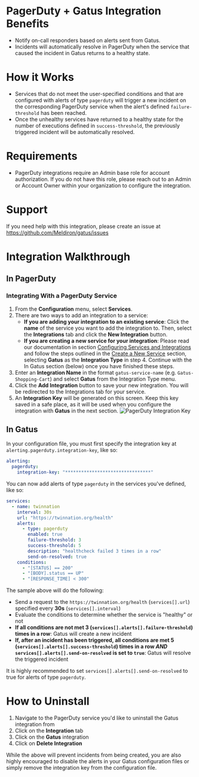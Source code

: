 # PagerDuty + Gatus Integration Benefits

- Notify on-call responders based on alerts sent from Gatus.
- Incidents will automatically resolve in PagerDuty when the service that caused the incident in Gatus returns to a healthy state.

# How it Works

- Services that do not meet the user-specified conditions and that are configured with alerts of type `pagerduty` will trigger a new incident on the corresponding PagerDuty service when the alert's defined `failure-threshold` has been reached.
- Once the unhealthy services have returned to a healthy state for the number of executions defined in `success-threshold`, the previously triggered incident will be automatically resolved.

# Requirements

- PagerDuty integrations require an Admin base role for account authorization. If you do not have this role, please reach out to an Admin or Account Owner within your organization to configure the integration.

# Support

If you need help with this integration, please create an issue at https://github.com/Meldiron/gatus/issues

# Integration Walkthrough

## In PagerDuty

### Integrating With a PagerDuty Service

1. From the **Configuration** menu, select **Services**.
2. There are two ways to add an integration to a service:
   - **If you are adding your integration to an existing service**: Click the **name** of the service you want to add the integration to. Then, select the **Integrations** tab and click the **New Integration** button.
   - **If you are creating a new service for your integration**: Please read our documentation in section [Configuring Services and Integrations](https://support.pagerduty.com/docs/services-and-integrations#section-configuring-services-and-integrations) and follow the steps outlined in the [Create a New Service](https://support.pagerduty.com/docs/services-and-integrations#section-create-a-new-service) section, selecting **Gatus** as the **Integration Type** in step 4. Continue with the In Gatus section (below) once you have finished these steps.
3. Enter an **Integration Name** in the format `gatus-service-name` (e.g. `Gatus-Shopping-Cart`) and select **Gatus** from the Integration Type menu.
4. Click the **Add Integration** button to save your new integration. You will be redirected to the Integrations tab for your service.
5. An **Integration Key** will be generated on this screen. Keep this key saved in a safe place, as it will be used when you configure the integration with **Gatus** in the next section.
   ![PagerDuty Integration Key](https://raw.githubusercontent.com/TwinProduction/gatus/master/.github/assets/pagerduty-integration-key.png)

## In Gatus

In your configuration file, you must first specify the integration key at `alerting.pagerduty.integration-key`, like so:

```yaml
alerting:
  pagerduty:
    integration-key: "********************************"
```

You can now add alerts of type `pagerduty` in the services you've defined, like so:

```yaml
services:
  - name: twinnation
    interval: 30s
    url: "https://twinnation.org/health"
    alerts:
      - type: pagerduty
        enabled: true
        failure-threshold: 3
        success-threshold: 5
        description: "healthcheck failed 3 times in a row"
        send-on-resolved: true
    conditions:
      - "[STATUS] == 200"
      - "[BODY].status == UP"
      - "[RESPONSE_TIME] < 300"
```

The sample above will do the following:

- Send a request to the `https://twinnation.org/health` (`services[].url`) specified every **30s** (`services[].interval`)
- Evaluate the conditions to determine whether the service is "healthy" or not
- **If all conditions are not met 3 (`services[].alerts[].failure-threshold`) times in a row**: Gatus will create a new incident
- **If, after an incident has been triggered, all conditions are met 5 (`services[].alerts[].success-threshold`) times in a row _AND_ `services[].alerts[].send-on-resolved` is set to `true`**: Gatus will resolve the triggered incident

It is highly recommended to set `services[].alerts[].send-on-resolved` to true for alerts of type `pagerduty`.

# How to Uninstall

1. Navigate to the PagerDuty service you'd like to uninstall the Gatus integration from
2. Click on the **Integration** tab
3. Click on the **Gatus** integration
4. Click on **Delete Integration**

While the above will prevent incidents from being created, you are also highly encouraged to disable the alerts
in your Gatus configuration files or simply remove the integration key from the configuration file.

